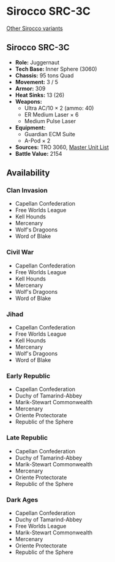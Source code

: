 # Sirocco SRC-3C

[Other Sirocco variants](../sirocco.md)

## Sirocco SRC-3C
- **Role:** Juggernaut
- **Tech Base:** Inner Sphere (3060)
- **Chassis:** 95 tons Quad
- **Movement:** 3 / 5
- **Armor:** 309
- **Heat Sinks:** 13 (26)
- **Weapons:**
  - Ultra AC/10 × 2 (ammo: 40)
  - ER Medium Laser × 6
  - Medium Pulse Laser
- **Equipment:**
  - Guardian ECM Suite
  - A-Pod × 2
- **Sources:** TRO 3060, [Master Unit List](http://masterunitlist.info/Unit/Details/2951/sirocco-src-3c)
- **Battle Value:** 2154

## Availability

### Clan Invasion
- Capellan Confederation
- Free Worlds League
- Kell Hounds
- Mercenary
- Wolf's Dragoons
- Word of Blake

### Civil War
- Capellan Confederation
- Free Worlds League
- Kell Hounds
- Mercenary
- Wolf's Dragoons
- Word of Blake

### Jihad
- Capellan Confederation
- Free Worlds League
- Kell Hounds
- Mercenary
- Wolf's Dragoons
- Word of Blake

### Early Republic
- Capellan Confederation
- Duchy of Tamarind-Abbey
- Marik-Stewart Commonwealth
- Mercenary
- Oriente Protectorate
- Republic of the Sphere

### Late Republic
- Capellan Confederation
- Duchy of Tamarind-Abbey
- Marik-Stewart Commonwealth
- Mercenary
- Oriente Protectorate
- Republic of the Sphere

### Dark Ages
- Capellan Confederation
- Duchy of Tamarind-Abbey
- Free Worlds League
- Marik-Stewart Commonwealth
- Mercenary
- Oriente Protectorate
- Republic of the Sphere

